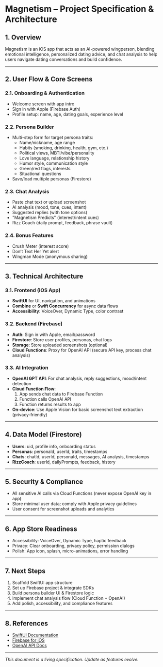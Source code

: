 # Magnetism – Project Specification & Architecture

## 1. Overview
Magnetism is an iOS app that acts as an AI-powered wingperson, blending emotional intelligence, personalized dating advice, and chat analysis to help users navigate dating conversations and build confidence.

---

## 2. User Flow & Core Screens

### 2.1. Onboarding & Authentication
- Welcome screen with app intro
- Sign in with Apple (Firebase Auth)
- Profile setup: name, age, dating goals, experience level

### 2.2. Persona Builder
- Multi-step form for target persona traits:
  - Name/nickname, age range
  - Habits (smoking, drinking, health, gym, etc.)
  - Political views, MBTI/vibe/personality
  - Love language, relationship history
  - Humor style, communication style
  - Green/red flags, interests
  - Situational questions
- Save/load multiple personas (Firestore)

### 2.3. Chat Analysis
- Paste chat text or upload screenshot
- AI analysis (mood, tone, cues, intent)
- Suggested replies (with tone options)
- "Magnetism Predicts" (interest/intent cues)
- Rizz Coach (daily prompt, feedback, phrase vault)

### 2.4. Bonus Features
- Crush Meter (interest score)
- Don’t Text Her Yet alert
- Wingman Mode (anonymous sharing)

---

## 3. Technical Architecture

### 3.1. Frontend (iOS App)
- **SwiftUI** for UI, navigation, and animations
- **Combine** or **Swift Concurrency** for async data flows
- **Accessibility**: VoiceOver, Dynamic Type, color contrast

### 3.2. Backend (Firebase)
- **Auth**: Sign in with Apple, email/password
- **Firestore**: Store user profiles, personas, chat logs
- **Storage**: Store uploaded screenshots (optional)
- **Cloud Functions**: Proxy for OpenAI API (secure API key, process chat analysis)

### 3.3. AI Integration
- **OpenAI GPT API**: For chat analysis, reply suggestions, mood/intent detection
- **Cloud Function Flow**:
  1. App sends chat data to Firebase Function
  2. Function calls OpenAI API
  3. Function returns results to app
- **On-device**: Use Apple Vision for basic screenshot text extraction (privacy-friendly)

---

## 4. Data Model (Firestore)
- **Users**: uid, profile info, onboarding status
- **Personas**: personaId, userId, traits, timestamps
- **Chats**: chatId, userId, personaId, messages, AI analysis, timestamps
- **RizzCoach**: userId, dailyPrompts, feedback, history

---

## 5. Security & Compliance
- All sensitive AI calls via Cloud Functions (never expose OpenAI key in app)
- Store minimal user data; comply with Apple privacy guidelines
- User consent for screenshot uploads and analytics

---

## 6. App Store Readiness
- Accessibility: VoiceOver, Dynamic Type, haptic feedback
- Privacy: Clear onboarding, privacy policy, permission dialogs
- Polish: App icon, splash, micro-animations, error handling

---

## 7. Next Steps
1. Scaffold SwiftUI app structure
2. Set up Firebase project & integrate SDKs
3. Build persona builder UI & Firestore logic
4. Implement chat analysis flow (Cloud Function + OpenAI)
5. Add polish, accessibility, and compliance features

---

## 8. References
- [SwiftUI Documentation](https://developer.apple.com/xcode/swiftui/)
- [Firebase for iOS](https://firebase.google.com/docs/ios/setup)
- [OpenAI API Docs](https://platform.openai.com/docs/api-reference)

---

*This document is a living specification. Update as features evolve.*
